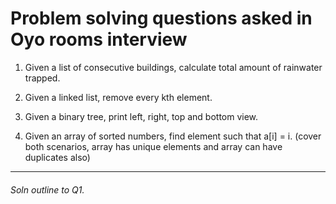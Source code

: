 # Problem solving questions asked in Oyo rooms interview

1. Given a list of consecutive buildings, calculate total amount of rainwater trapped.

2. Given a linked list, remove every kth element.

3. Given a binary tree, print left, right, top and bottom view.

4. Given an array of sorted numbers, find element such that a[i] = i. (cover both scenarios, array has unique elements and array can have duplicates also)
 
---
###### Soln outline to Q1.
